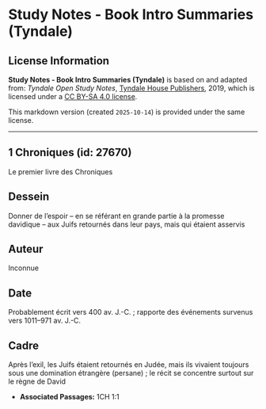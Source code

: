 # Study Notes - Book Intro Summaries (Tyndale)

## License Information

**Study Notes - Book Intro Summaries (Tyndale)** is based on and adapted from: _Tyndale Open Study Notes_, [Tyndale House Publishers](https://tyndaleopenresources.com/), 2019, which is licensed under a [CC BY-SA 4.0 license](https://creativecommons.org/licenses/by-sa/4.0/legalcode.en).

This markdown version (created `2025-10-14`) is provided under the same license.



--------------------------------

## 1 Chroniques (id: 27670)

Le premier livre des Chroniques

Dessein
-------

Donner de l’espoir – en se référant en grande partie à la promesse davidique – aux Juifs retournés dans leur pays, mais qui étaient asservis

Auteur
------

Inconnue

Date
----

Probablement écrit vers 400 av. J.\-C. ; rapporte des événements survenus vers 1011–971 av. J.\-C.

Cadre
-----

Après l’exil, les Juifs étaient retournés en Judée, mais ils vivaient toujours sous une domination étrangère (persane) ; le récit se concentre surtout sur le règne de David

* **Associated Passages:** 1CH 1:1

